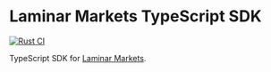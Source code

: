 # Laminar Markets TypeScript SDK

[![Rust CI](https://github.com/laminar-markets/sdk-rust/actions/workflows/rust-ci.yml/badge.svg)](https://github.com/laminar-markets/sdk-rust/actions/workflows/rust-ci.yml)

TypeScript SDK for [Laminar Markets](https://laminar.markets/).
